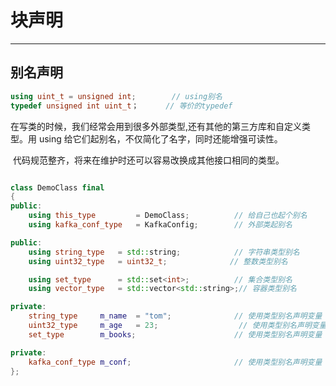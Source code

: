# 块声明

---





## 别名声明

```c++
using uint_t = unsigned int;        // using别名
typedef unsigned int uint_t；      // 等价的typedef
```

​		在写类的时候，我们经常会用到很多外部类型,还有其他的第三方库和自定义类型。用 using 给它们起别名，不仅简化了名字，同时还能增强可读性。

​		代码规范整齐，将来在维护时还可以容易改换成其他接口相同的类型。

```c++

class DemoClass final
{
public:
    using this_type         = DemoClass;          // 给自己也起个别名
    using kafka_conf_type   = KafkaConfig;        // 外部类起别名

public:
    using string_type   = std::string;            // 字符串类型别名
    using uint32_type   = uint32_t;              // 整数类型别名

    using set_type      = std::set<int>;          // 集合类型别名
    using vector_type   = std::vector<std::string>;// 容器类型别名

private:
    string_type     m_name  = "tom";              // 使用类型别名声明变量
    uint32_type     m_age   = 23;                  // 使用类型别名声明变量
    set_type        m_books;                      // 使用类型别名声明变量

private:
    kafka_conf_type m_conf;                       // 使用类型别名声明变量
};
```

